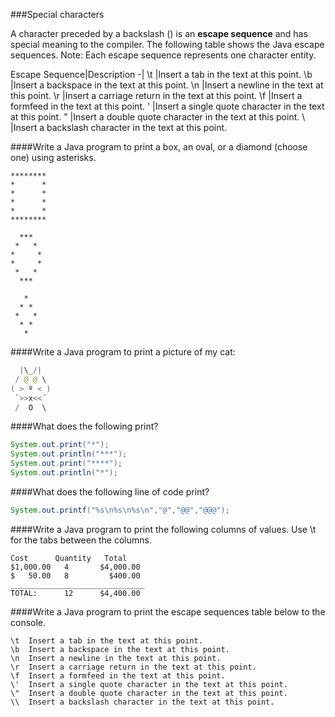 <!--djw: done -->
###Special characters

A character preceded by a backslash (\) is an **escape sequence** and has special meaning to the compiler. The following table shows the Java escape sequences. 
Note: Each escape sequence represents one character entity. 

Escape Sequence|Description
-|
\t	|Insert a tab in the text at this point.
\b	|Insert a backspace in the text at this point.
\n	|Insert a newline in the text at this point.
\r	|Insert a carriage return in the text at this point.
\f	|Insert a formfeed in the text at this point.
\'	|Insert a single quote character in the text at this point.
\"	|Insert a double quote character in the text at this point.
\\	|Insert a backslash character in the text at this point.


####Write a Java program to print a box, an oval, or a diamond (choose one) using asterisks.

```
********
*      *
*      *
*      *
*      *
********

  ***  
 *   *
*     *
*     *
 *   *
  ***
  
   *
  * *
 *   *
  * *
   *
```


####Write a Java program to print a picture of my cat:
```java
  |\_/|       
 / @ @ \      
( > º < )     
 `>>x<<´     
 /  O  \       
```

####What does the following print?
```java
System.out.print("*");
System.out.println("***");
System.out.print("****");
System.out.println("*");
```

####What does the following line of code print?
```java
System.out.printf("%s\n%s\n%s\n","@","@@","@@@");
```

####Write a Java program to print the following columns of values. Use \t for the tabs between the columns.
```
Cost      Quantity   Total
$1,000.00   4       $4,000.00
$   50.00   8         $400.00
______________________________
TOTAL:      12      $4,400.00
```

####Write a Java program to print the escape sequences table below to the console.
```
\t	Insert a tab in the text at this point.
\b	Insert a backspace in the text at this point.
\n	Insert a newline in the text at this point.
\r	Insert a carriage return in the text at this point.
\f	Insert a formfeed in the text at this point.
\'	Insert a single quote character in the text at this point.
\"	Insert a double quote character in the text at this point.
\\	Insert a backslash character in the text at this point.
```

